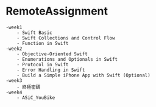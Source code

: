 # RemoteAssignment
    -week1
        - Swift Basic
        - Swift Collections and Control Flow
        - Function in Swift
    -week2
        - Objective-Oriented Swift
        - Enumerations and Optionals in Swift
        - Protocol in Swift
        - Error Handling in Swift
        - Build a Simple iPhone App with Swift (Optional)
    -week3
        - 終極密碼
    -week4
        - ASiC_YouBike
